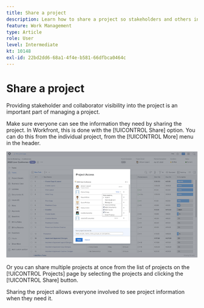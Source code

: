```yaml
---
title: Share a project
description: Learn how to share a project so stakeholders and others interested in the project can have visibility into the work being done using [!DNL  Workfront].
feature: Work Management
type: Article
role: User
level: Intermediate
kt: 10148
exl-id: 22bd2dd6-68a1-4f4e-b581-66dfbca0464c
---
```

# Share a project

Providing stakeholder and collaborator visibility into the project is an important part of managing a project.

Make sure everyone can see the information they need by sharing the project. In Workfront, this is done with the [!UICONTROL Share] option. You can do this from the individual project, from the [!UICONTROL More] menu in the header.

![Project Access window](assets/planner-fund-share-project-smaller.png)

Or you can share multiple projects at once from the list of projects on the [!UICONTROL Projects] page by selecting the projects and clicking the [!UICONTROL Share] button.

Sharing the project allows everyone involved to see project information when they need it.

<!---
Learn More Icon
Share permissions on objects
Share a project
--->
